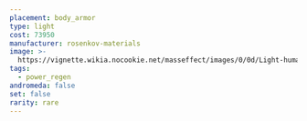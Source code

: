 ```yaml
---
placement: body_armor
type: light
cost: 73950
manufacturer: rosenkov-materials
image: >-
  https://vignette.wikia.nocookie.net/masseffect/images/0/0d/Light-human-Titan.png/revision/latest/scale-to-width-down/160?cb=20100209143517
tags:
  - power_regen
andromeda: false
set: false
rarity: rare
---
```

